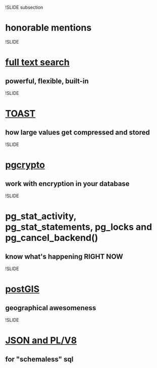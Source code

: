 !SLIDE subsection
# honorable mentions

!SLIDE
# [full text search](http://www.postgresql.org/docs/9.2/static/textsearch-intro.html)
## powerful, flexible, built-in
!SLIDE
# [TOAST](http://www.postgresql.org/docs/9.2/static/storage-toast.html)
## how large values get compressed and stored
!SLIDE
# [pgcrypto](http://www.postgresql.org/docs/9.2/static/storage-toast.html)
## work with encryption in your database
!SLIDE
# pg\_stat\_activity, pg\_stat\_statements, pg\_locks and pg\_cancel\_backend()
## know what's happening RIGHT NOW
!SLIDE
# [postGIS](http://opengeo.org/technology/postgis/)
## geographical awesomeness
!SLIDE
# [JSON and PL/V8](http://plv8-pgconfeu.herokuapp.com/#42)
## for "schemaless" sql
